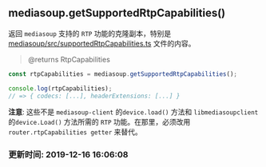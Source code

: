 ## mediasoup.getSupportedRtpCapabilities()

返回 `mediasoup` 支持的 `RTP` 功能的克隆副本，特别是 [mediasoup/src/supportedRtpCapabilities.ts](https://github.com/versatica/mediasoup/blob/v3/src/supportedRtpCapabilities.ts) 文件的内容。 

> @returns RtpCapabilities

```js
const rtpCapabilities = mediasoup.getSupportedRtpCapabilities();

console.log(rtpCapabilities);
// => { codecs: [...], headerExtensions: [...] }
```

**注意**: 这些不是 `mediasoup-client` 的`device.load()` 方法和 `libmediasoupclient` 的`device.Load()` 方法所需的 `RTP` 功能。在那里，必须改用 `router.rtpCapabilities getter` 来替代。

### 更新时间: 2019-12-16 16:06:08